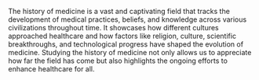 The history of medicine is a vast and captivating field that tracks the development of medical practices, beliefs, and knowledge across various civilizations throughout time. It showcases how different cultures approached healthcare and how factors like religion, culture, scientific breakthroughs, and technological progress have shaped the evolution of medicine. Studying the history of medicine not only allows us to appreciate how far the field has come but also highlights the ongoing efforts to enhance healthcare for all.